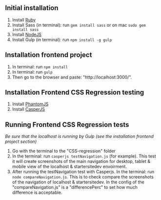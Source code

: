 ## Initial installation
1. Install [Ruby](https://www.ruby-lang.org/en/documentation/installation/)
2. Install Sass (in terminal): run `gem install sass` or on mac `sudo gem install sass`
3. Install [NodeJS](https://nodejs.org/)
4. Install Gulp (in terminal): run `npm install -g gulp`

## Installation frontend project
1. In terminal: run `npm install`
2. In terminal: run `gulp`
3. Then go to the browser and paste: "http://localhost:3000/".

## Installation Frontend CSS Regression testing
1. Install [PhantomJS](http://phantomjs.org/)
2. Install [CasperJS](http://casperjs.org/)

## Running Frontend CSS Regression tests
_Be sure that the localhost is running by Gulp (see the installation frontend project section)_
1. Go with the terminal to the "CSS-regression" folder
2. In the terminal: run `casperjs testNavigation.js` (for example). This test it will create screenshots of the main 
navigation for desktop, tablet & mobile view of the localhost & startersitedev envoirment.
3. After running the testNavigation test with Casperjs. In the terminal: run `node compareNavigation.js`. This is to 
check compare the screenshots of the navigation of localhost & startersitedev. In the config of the 
"compareNavigation.js" is a "differencePerc" to set how much difference is acceptable.
